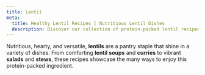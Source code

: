 ```yaml
---
title: Lentil
meta:
  title: Healthy Lentil Recipes | Nutritious Lentil Dishes
  description: Discover our collection of protein-packed lentil recipes. From hearty soups and stews to salads and curries - find delicious ways to cook with this versatile legume.
---
```


Nutritious, hearty, and versatile, **lentils** are a pantry staple that shine in a variety of dishes. From comforting **lentil soups** and **curries** to vibrant **salads** and **stews**, these recipes showcase the many ways to enjoy this protein-packed ingredient.
